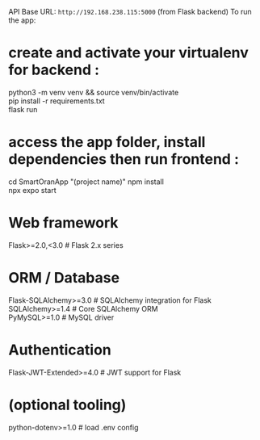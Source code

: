 API Base URL: `http://192.168.238.115:5000` (from Flask backend)
To run the app:

# create and activate your virtualenv for backend :
python3 -m venv venv && source venv/bin/activate  
pip install -r requirements.txt  
flask run  

# access the app folder, install dependencies then run frontend :
cd SmartOranApp "(project name)"
npm install  
npx expo start

# Web framework
Flask>=2.0,<3.0                    # Flask 2.x series                                      

# ORM / Database
Flask-SQLAlchemy>=3.0              # SQLAlchemy integration for Flask                      
SQLAlchemy>=1.4                    # Core SQLAlchemy ORM                                   
PyMySQL>=1.0                        # MySQL driver                                          

# Authentication
Flask-JWT-Extended>=4.0            # JWT support for Flask                                 

# (optional tooling)
python-dotenv>=1.0                 # load .env config
